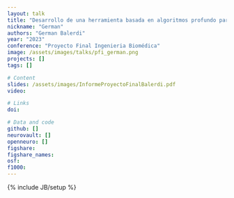 ```yaml
---
layout: talk
title: "Desarrollo de una herramienta basada en algoritmos profundo para de aprendizaje la evaluación automática de la musculatura de la zona lumbar a partir de imágenes de resonancia magnética"
nickname: "German"
authors: "German Balerdi" 
year: "2023"
conference: "Proyecto Final Ingenieria Biomédica"
image: /assets/images/talks/pfi_german.png
projects: []
tags: []

# Content
slides: /assets/images/InformeProyectoFinalBalerdi.pdf
video:

# Links
doi:

# Data and code
github: []
neurovault: []
openneuro: []
figshare:
figshare_names:
osf:
f1000:
---
```

{% include JB/setup %}

